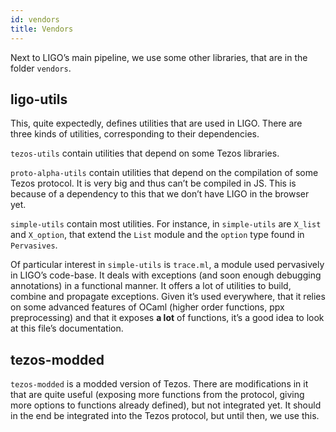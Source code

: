 ```yaml
---
id: vendors
title: Vendors
---
```


Next to LIGO’s main pipeline, we use some other libraries, that are in the folder `vendors`.
## ligo-utils
This, quite expectedly, defines utilities that are used in LIGO.
There are three kinds of utilities, corresponding to their dependencies.

`tezos-utils` contain utilities that depend on some Tezos libraries.

`proto-alpha-utils` contain utilities that depend on the compilation of some Tezos protocol. It is very big and thus can’t be compiled in JS. This is because of a dependency to this that we don’t have LIGO in the browser yet.

`simple-utils` contain most utilities. For instance, in `simple-utils` are `X_list` and `X_option`, that extend the `List` module and the `option` type found in `Pervasives`. 

Of particular interest in `simple-utils` is `trace.ml`, a module used pervasively in LIGO’s code-base. It deals with exceptions (and soon enough debugging annotations) in a functional manner. It offers a lot of utilities to build, combine and propagate exceptions. Given it’s used everywhere, that it relies on some advanced features of OCaml (higher order functions, ppx preprocessing) and that it exposes **a lot** of functions, it’s a good idea to look at this file’s documentation.
## tezos-modded
`tezos-modded` is a modded version of Tezos. There are modifications in it that are quite useful (exposing more functions from the protocol, giving more options to functions already defined), but not integrated yet.
It should in the end be integrated into the Tezos protocol, but until then, we use this.

